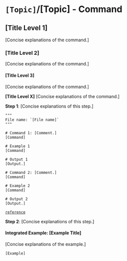 # `[Topic]`/[Topic] - Command

## [Title Level 1]

[Concise explanations of the command.]

### [Title Level 2]

[Concise explanations of the command.]

#### [Title Level 3]

[Concise explanations of the command.]

**[Title Level X]**
[Concise explanations of the command.]

**Step 1**: [Concise explanations of this step.]

```shell
"""
File name: `[File name]`
"""

# Command 1: [Comment.]
[Command]

# Example 1
[Command]

# Output 1
[Output.]

# Command 2: [Comment.]
[Command]

# Example 2
[Command]

# Output 2
[Output.]
```

[`reference`](link_to_reference)

**Step 2**: [Concise explanations of this step.]

#### Integrated Example: [Example Title]

[Concise explanations of the example.]

```shell
[Example]
```
